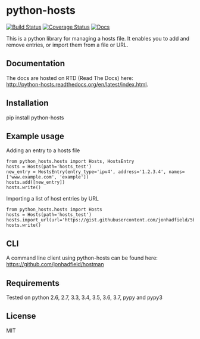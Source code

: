 python-hosts
========
[![Build Status](https://api.travis-ci.org/jonhadfield/python-hosts.svg?branch=devel)](https://travis-ci.org/jonhadfield/python-hosts) [![Coverage Status](https://coveralls.io/repos/jonhadfield/python-hosts/badge.svg?branch=master&service=github)](https://coveralls.io/github/jonhadfield/python-hosts?branch=master) [![Docs](https://img.shields.io/badge/docs-latest-brightgreen.svg?style=flat)](http://python-hosts.readthedocs.org/en/latest/)


This is a python library for managing a hosts file. 
It enables you to add and remove entries, or import them from a file or URL.

Documentation
-------------
The docs are hosted on RTD (Read The Docs) here:  
<http://python-hosts.readthedocs.org/en/latest/index.html>.

Installation
------------
pip install python-hosts

Example usage
------------
Adding an entry to a hosts file

    from python_hosts.hosts import Hosts, HostsEntry
    hosts = Hosts(path='hosts_test')
    new_entry = HostsEntry(entry_type='ipv4', address='1.2.3.4', names=['www.example.com', 'example'])
    hosts.add([new_entry])
    hosts.write()

Importing a list of host entries by URL

    from python_hosts.hosts import Hosts
    hosts = Hosts(path='hosts_test')
    hosts.import_url(url='https://gist.githubusercontent.com/jonhadfield/5b6cdf853ef629f9b187345d89157280/raw/ddfa4a069fb12bf3c1f285249d44922aeb75db3f/hosts')
    hosts.write()

CLI
---
A command line client using python-hosts can be found here: https://github.com/jonhadfield/hostman


Requirements
------------

Tested on python 2.6, 2.7, 3.3, 3.4, 3.5, 3.6, 3.7, pypy and pypy3


License
-------

MIT
